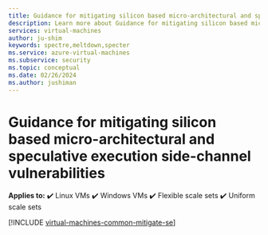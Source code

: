 ```yaml
---
title: Guidance for mitigating silicon based micro-architectural and speculative execution side-channel vulnerabilities
description: Learn more about Guidance for mitigating silicon based micro-architectural and speculative execution side-channel vulnerabilities in Azure.
services: virtual-machines
author: ju-shim
keywords: spectre,meltdown,specter
ms.service: azure-virtual-machines
ms.subservice: security
ms.topic: conceptual
ms.date: 02/26/2024
ms.author: jushiman
---
```


# Guidance for mitigating silicon based micro-architectural and speculative execution side-channel vulnerabilities

**Applies to:** :heavy_check_mark: Linux VMs :heavy_check_mark: Windows VMs :heavy_check_mark: Flexible scale sets :heavy_check_mark: Uniform scale sets

[!INCLUDE [virtual-machines-common-mitigate-se](~/reusable-content/ce-skilling/azure/includes/virtual-machines-common-mitigate-se.md)]
